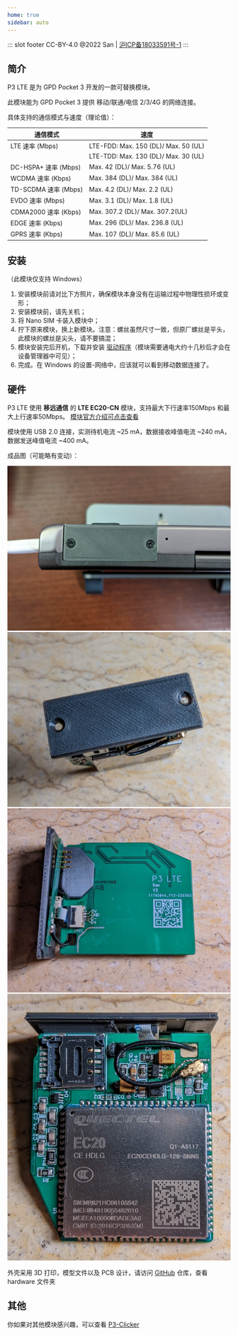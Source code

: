 ```yaml
---
home: true
sidebar: auto
---
```


::: slot footer
CC-BY-4.0 @2022 San | <a href="https://beian.miit.gov.cn" target="_blank">沪ICP备18033591号-1</a>
:::

## 简介

P3 LTE 是为 GPD Pocket 3 开发的一款可替换模块。

此模块能为 GPD Pocket 3 提供 移动/联通/电信 2/3/4G 的网络连接。

具体支持的通信模式与速度（理论值）：

| 通信模式               | 速度                                   |
|--------------------|--------------------------------------|
| LTE 速率 (Mbps)      | LTE-FDD: Max. 150 (DL)/ Max. 50 (UL) |
|                    | LTE-TDD: Max. 130 (DL)/ Max. 30 (UL) |
| DC-HSPA+ 速率 (Mbps) | Max. 42 (DL)/ Max. 5.76 (UL)         |
| WCDMA 速率 (Kbps)    | Max. 384 (DL)/ Max. 384 (UL)         |
| TD-SCDMA 速率 (Mbps) | Max. 4.2 (DL)/ Max. 2.2 (UL)         |
| EVDO 速率 (Mbps)     | Max. 3.1 (DL)/ Max. 1.8 (UL)         |
| CDMA2000 速率 (Kbps) | Max. 307.2 (DL)/ Max. 307.2(UL)      |
| EDGE 速率 (Kbps)     | Max. 296 (DL)/ Max. 236.8 (UL)       |
| GPRS 速率 (Kbps)     | Max. 107 (DL)/ Max. 85.6 (UL)        |

## 安装

（此模块仅支持 Windows）

1. 安装模块前请对比下方照片，确保模块本身没有在运输过程中物理性损坏或变形；
2. 安装模块前，请先关机；
3. 将 Nano SIM 卡装入模块中；
4. 拧下原来模块，换上新模块。注意：螺丝虽然尺寸一致，但原厂螺丝是平头，此模块的螺丝是尖头，请不要搞混；
5. 模块安装完后开机，下载并安装 [驱动程序](../hardware/Quectel_LTE&5G_Windows_USB_Driver_V2.2.4.zip)（模块需要通电大约十几秒后才会在设备管理器中可见）；
6. 完成。在 Windows 的设置-网络中，应该就可以看到移动数据连接了。

## 硬件

P3 LTE 使用 __移远通信__ 的 __LTE EC20-CN__ 模块，支持最大下行速率150Mbps 和最大上行速率50Mbps。
[模块官方介绍可点击查看](https://www.quectel.com/cn/product/ec20-cn)

模块使用 USB 2.0 连接，实测待机电流 ~25 mA，数据接收峰值电流 ~240 mA，数据发送峰值电流 ~400 mA。

成品图（可能略有变动）：

<img alt="Demo4" src="../hardware/demo/Demo4.jpg" width="600">
<img alt="Demo3" src="../hardware/demo/Demo3.jpg" width="600">
<img alt="Demo1" src="../hardware/demo/Demo1.jpg" width="600">
<img alt="Demo2" src="../hardware/demo/Demo2.jpg" width="600">

外壳采用 3D 打印，模型文件以及 PCB 设计，请访问 [GitHub](https://github.com/zhujunsan/p3-lte) 仓库，查看 hardware 文件夹

## 其他

你如果对其他模块感兴趣，可以查看 [P3-Clicker](https://p3-clicker.wulige.com)

